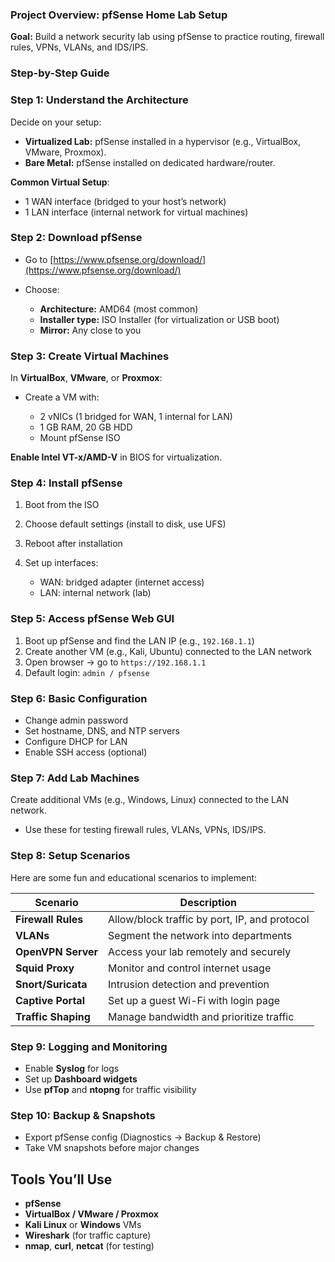 ### **Project Overview: pfSense Home Lab Setup**

**Goal:** Build a network security lab using pfSense to practice routing, firewall rules, VPNs, VLANs, and IDS/IPS.



### **Step-by-Step Guide**

### **Step 1: Understand the Architecture**

Decide on your setup:

* **Virtualized Lab:** pfSense installed in a hypervisor (e.g., VirtualBox, VMware, Proxmox).
* **Bare Metal:** pfSense installed on dedicated hardware/router.

 **Common Virtual Setup**:

* 1 WAN interface (bridged to your host’s network)
* 1 LAN interface (internal network for virtual machines)



### **Step 2: Download pfSense**

* Go to [https://www.pfsense.org/download/](https://www.pfsense.org/download/)
* Choose:

  * **Architecture:** AMD64 (most common)
  * **Installer type:** ISO Installer (for virtualization or USB boot)
  * **Mirror:** Any close to you



### **Step 3: Create Virtual Machines**

In **VirtualBox**, **VMware**, or **Proxmox**:

* Create a VM with:

  * 2 vNICs (1 bridged for WAN, 1 internal for LAN)
  * 1 GB RAM, 20 GB HDD
  * Mount pfSense ISO

**Enable Intel VT-x/AMD-V** in BIOS for virtualization.



### **Step 4: Install pfSense**

1. Boot from the ISO
2. Choose default settings (install to disk, use UFS)
3. Reboot after installation
4. Set up interfaces:

   * WAN: bridged adapter (internet access)
   * LAN: internal network (lab)



### **Step 5: Access pfSense Web GUI**

1. Boot up pfSense and find the LAN IP (e.g., `192.168.1.1`)
2. Create another VM (e.g., Kali, Ubuntu) connected to the LAN network
3. Open browser → go to `https://192.168.1.1`
4. Default login: `admin / pfsense`



### **Step 6: Basic Configuration**

* Change admin password
* Set hostname, DNS, and NTP servers
* Configure DHCP for LAN
* Enable SSH access (optional)



### **Step 7: Add Lab Machines**

Create additional VMs (e.g., Windows, Linux) connected to the LAN network.

* Use these for testing firewall rules, VLANs, VPNs, IDS/IPS.



### **Step 8: Setup Scenarios**

Here are some fun and educational scenarios to implement:

| Scenario            | Description                                   |
| ------------------- | --------------------------------------------- |
| **Firewall Rules**  | Allow/block traffic by port, IP, and protocol |
| **VLANs**           | Segment the network into departments          |
| **OpenVPN Server**  | Access your lab remotely and securely         |
| **Squid Proxy**     | Monitor and control internet usage            |
| **Snort/Suricata**  | Intrusion detection and prevention            |
| **Captive Portal**  | Set up a guest Wi-Fi with login page          |
| **Traffic Shaping** | Manage bandwidth and prioritize traffic       |



### **Step 9: Logging and Monitoring**

* Enable **Syslog** for logs
* Set up **Dashboard widgets**
* Use **pfTop** and **ntopng** for traffic visibility



### **Step 10: Backup & Snapshots**

* Export pfSense config (Diagnostics → Backup & Restore)
* Take VM snapshots before major changes



## Tools You’ll Use

* **pfSense**
* **VirtualBox / VMware / Proxmox**
* **Kali Linux** or **Windows** VMs
* **Wireshark** (for traffic capture)
* **nmap**, **curl**, **netcat** (for testing)
